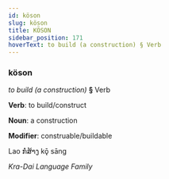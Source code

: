 ```yaml
---
id: köson
slug: köson
title: KÖSON
sidebar_position: 171
hoverText: to build (a construction) § Verb
---
```


### köson

*to build (a construction)* **§** Verb

**Verb**: to build/construct

**Noun**: a construction

**Modifier**: construable/buildable

Lao ກໍ່ສ້າງ kǭ sāng 

*Kra-Dai Language Family*